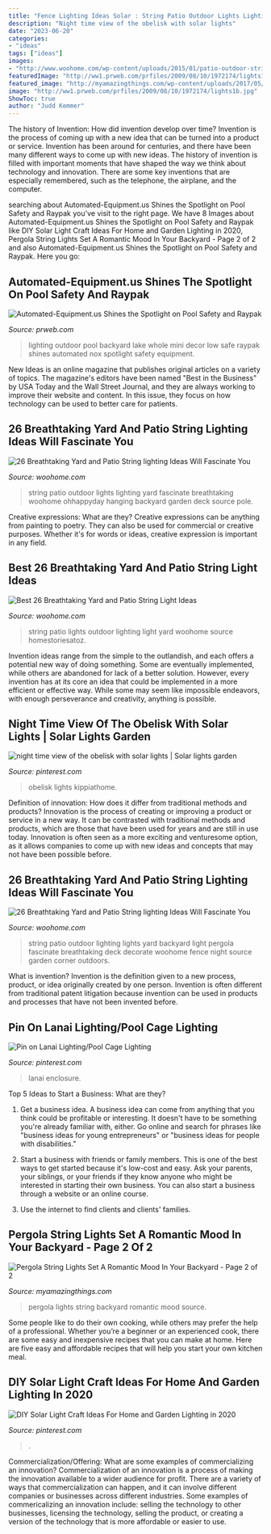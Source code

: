 ```yaml
---
title: "Fence Lighting Ideas Solar : String Patio Outdoor Lights Lighting Yard Fascinate Breathtaking Woohome Ohhappyday Hanging Backyard Garden Deck Source Pole"
description: "Night time view of the obelisk with solar lights"
date: "2023-06-20"
categories:
- "ideas"
tags: ["ideas"]
images:
- "http://www.woohome.com/wp-content/uploads/2015/01/patio-outdoor-string-lights-woohome-11.jpg"
featuredImage: "http://ww1.prweb.com/prfiles/2009/08/10/1972174/lights1b.jpg"
featured_image: "http://myamazingthings.com/wp-content/uploads/2017/05/pergola-lights.jpg"
image: "http://ww1.prweb.com/prfiles/2009/08/10/1972174/lights1b.jpg"
ShowToc: true
author: "Judd Kemmer"
---
```



The history of Invention: How did invention develop over time?
Invention is the process of coming up with a new idea that can be turned into a product or service. Invention has been around for centuries, and there have been many different ways to come up with new ideas. The history of invention is filled with important moments that have shaped the way we think about technology and innovation. There are some key inventions that are especially remembered, such as the telephone, the airplane, and the computer.

	

		
searching about Automated-Equipment.us Shines the Spotlight on Pool Safety and Raypak you've visit to the right page. We have 8 Images about Automated-Equipment.us Shines the Spotlight on Pool Safety and Raypak like DIY Solar Light Craft Ideas For Home and Garden Lighting in 2020, Pergola String Lights Set A Romantic Mood In Your Backyard - Page 2 of 2 and also Automated-Equipment.us Shines the Spotlight on Pool Safety and Raypak. Here you go:
		
    
## Automated-Equipment.us Shines The Spotlight On Pool Safety And Raypak

<img loading=lazy src="http://ww1.prweb.com/prfiles/2009/08/10/1972174/lights1b.jpg" onerror="this.onerror=null;this.src='https://tse2.mm.bing.net/th?id=OIP.J_ztOu_7ZgxrvxPhFgctbgHaE8&amp;pid=15.1';" alt="Automated-Equipment.us Shines the Spotlight on Pool Safety and Raypak">

_Source: prweb.com_

>lighting outdoor pool backyard lake whole mini decor low safe raypak shines automated nox spotlight safety equipment. 

	

New Ideas is an online magazine that publishes original articles on a variety of topics. The magazine's editors have been named "Best in the Business" by USA Today and the Wall Street Journal, and they are always working to improve their website and content. In this issue, they focus on how technology can be used to better care for patients.

    
## 26 Breathtaking Yard And Patio String Lighting Ideas Will Fascinate You

<img loading=lazy src="http://www.woohome.com/wp-content/uploads/2015/01/patio-outdoor-string-lights-woohome-8.jpg" onerror="this.onerror=null;this.src='https://tse2.mm.bing.net/th?id=OIP.pNvYPBCoDaVGIZnnWO-9uAHaKg&amp;pid=15.1';" alt="26 Breathtaking Yard and Patio String lighting Ideas Will Fascinate You">

_Source: woohome.com_

>string patio outdoor lights lighting yard fascinate breathtaking woohome ohhappyday hanging backyard garden deck source pole. 

	

Creative expressions: What are they?
Creative expressions can be anything from painting to poetry. They can also be used for commercial or creative purposes. Whether it's for words or ideas, creative expression is important in any field.

    
## Best 26 Breathtaking Yard And Patio String Light Ideas

<img loading=lazy src="https://www.woohome.com/wp-content/uploads/2015/01/patio-outdoor-string-lights-woohome-14.jpg" onerror="this.onerror=null;this.src='https://tse4.mm.bing.net/th?id=OIP.j4RPmr2sRLGtJkYN9F7SZgHaJ4&amp;pid=15.1';" alt="Best 26 Breathtaking Yard and Patio String Light Ideas">

_Source: woohome.com_

>string patio lights outdoor lighting light yard woohome source homestoriesatoz. 

	

Invention ideas range from the simple to the outlandish, and each offers a potential new way of doing something. Some are eventually implemented, while others are abandoned for lack of a better solution. However, every invention has at its core an idea that could be implemented in a more efficient or effective way. While some may seem like impossible endeavors, with enough perseverance and creativity, anything is possible.

    
## Night Time View Of The Obelisk With Solar Lights | Solar Lights Garden

<img loading=lazy src="https://i.pinimg.com/736x/c2/8a/2b/c28a2b9c79205479ff4c80999b52d434.jpg" onerror="this.onerror=null;this.src='https://tse4.mm.bing.net/th?id=OIP.gtbcUgpfmbW8sGcNHgPoFQHaLG&amp;pid=15.1';" alt="night time view of the obelisk with solar lights | Solar lights garden">

_Source: pinterest.com_

>obelisk lights kippiathome. 

	

Definition of innovation: How does it differ from traditional methods and products?
Innovation is the process of creating or improving a product or service in a new way. It can be contrasted with traditional methods and products, which are those that have been used for years and are still in use today. Innovation is often seen as a more exciting and venturesome option, as it allows companies to come up with new ideas and concepts that may not have been possible before.

    
## 26 Breathtaking Yard And Patio String Lighting Ideas Will Fascinate You

<img loading=lazy src="http://www.woohome.com/wp-content/uploads/2015/01/patio-outdoor-string-lights-woohome-11.jpg" onerror="this.onerror=null;this.src='https://tse4.mm.bing.net/th?id=OIP.7iFsQUsA51Bimf_6kiPmCgHaLJ&amp;pid=15.1';" alt="26 Breathtaking Yard and Patio String lighting Ideas Will Fascinate You">

_Source: woohome.com_

>string patio outdoor lighting lights yard backyard light pergola fascinate breathtaking deck decorate woohome fence night source garden corner outdoors. 

	

What is invention?
Invention is the definition given to a new process, product, or idea originally created by one person. Invention is often different from traditional patent litigation because invention can be used in products and processes that have not been invented before.

    
## Pin On Lanai Lighting/Pool Cage Lighting

<img loading=lazy src="https://i.pinimg.com/736x/ef/f2/4a/eff24ae759a1fb48ab3fdb6933ea216f.jpg" onerror="this.onerror=null;this.src='https://tse3.mm.bing.net/th?id=OIP.F5g5w-kb8qUECKI2JDgp8gHaD0&amp;pid=15.1';" alt="Pin on Lanai Lighting/Pool Cage Lighting">

_Source: pinterest.com_

>lanai enclosure. 

	

Top 5 Ideas to Start a Business: What are they?
1. Get a business idea. A business idea can come from anything that you think could be profitable or interesting. It doesn't have to be something you're already familiar with, either. Go online and search for phrases like "business ideas for young entrepreneurs" or "business ideas for people with disabilities."
2. Start a business with friends or family members. This is one of the best ways to get started because it's low-cost and easy. Ask your parents, your siblings, or your friends if they know anyone who might be interested in starting their own business. You can also start a business through a website or an online course.

3. Use the internet to find clients and clients' families.

    
## Pergola String Lights Set A Romantic Mood In Your Backyard - Page 2 Of 2

<img loading=lazy src="http://myamazingthings.com/wp-content/uploads/2017/05/pergola-lights.jpg" onerror="this.onerror=null;this.src='https://tse4.mm.bing.net/th?id=OIP.vhPaB5-T6T5AULfFtlGCZgHaHa&amp;pid=15.1';" alt="Pergola String Lights Set A Romantic Mood In Your Backyard - Page 2 of 2">

_Source: myamazingthings.com_

>pergola lights string backyard romantic mood source. 

	

Some people like to do their own cooking, while others may prefer the help of a professional. Whether you’re a beginner or an experienced cook, there are some easy and inexpensive recipes that you can make at home. Here are five easy and affordable recipes that will help you start your own kitchen meal.

    
## DIY Solar Light Craft Ideas For Home And Garden Lighting In 2020

<img loading=lazy src="https://i.pinimg.com/736x/df/c2/9d/dfc29dbcf7db345f711b10c274be6fa0.jpg" onerror="this.onerror=null;this.src='https://tse2.mm.bing.net/th?id=OIP.1OoyhaZcUaaWfTzRWySi2QHaLH&amp;pid=15.1';" alt="DIY Solar Light Craft Ideas For Home and Garden Lighting in 2020">

_Source: pinterest.com_

>. 

	

Commercialization/Offering: What are some examples of commercializing an innovation?
Commercialization of an innovation is a process of making the innovation available to a wider audience for profit. There are a variety of ways that commercialization can happen, and it can involve different companies or businesses across different industries. Some examples of commericalizing an innovation include: selling the technology to other businesses, licensing the technology, selling the product, or creating a version of the technology that is more affordable or easier to use.

